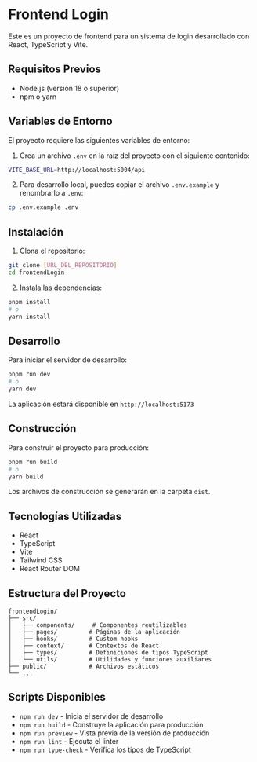 # Frontend Login

Este es un proyecto de frontend para un sistema de login desarrollado con React, TypeScript y Vite.

## Requisitos Previos

- Node.js (versión 18 o superior)
- npm o yarn

## Variables de Entorno

El proyecto requiere las siguientes variables de entorno:

1. Crea un archivo `.env` en la raíz del proyecto con el siguiente contenido:
```bash
VITE_BASE_URL=http://localhost:5004/api
```

2. Para desarrollo local, puedes copiar el archivo `.env.example` y renombrarlo a `.env`:
```bash
cp .env.example .env
```

## Instalación

1. Clona el repositorio:
```bash
git clone [URL_DEL_REPOSITORIO]
cd frontendLogin
```

2. Instala las dependencias:
```bash
pnpm install
# o
yarn install
```

## Desarrollo

Para iniciar el servidor de desarrollo:

```bash
pnpm run dev
# o
yarn dev
```

La aplicación estará disponible en `http://localhost:5173`

## Construcción

Para construir el proyecto para producción:

```bash
pnpm run build
# o
yarn build
```

Los archivos de construcción se generarán en la carpeta `dist`.

## Tecnologías Utilizadas

- React
- TypeScript
- Vite
- Tailwind CSS
- React Router DOM

## Estructura del Proyecto

```
frontendLogin/
├── src/
│   ├── components/     # Componentes reutilizables
│   ├── pages/         # Páginas de la aplicación
│   ├── hooks/         # Custom hooks
│   ├── context/       # Contextos de React
│   ├── types/         # Definiciones de tipos TypeScript
│   └── utils/         # Utilidades y funciones auxiliares
├── public/            # Archivos estáticos
└── ...
```

## Scripts Disponibles

- `npm run dev` - Inicia el servidor de desarrollo
- `npm run build` - Construye la aplicación para producción
- `npm run preview` - Vista previa de la versión de producción
- `npm run lint` - Ejecuta el linter
- `npm run type-check` - Verifica los tipos de TypeScript




